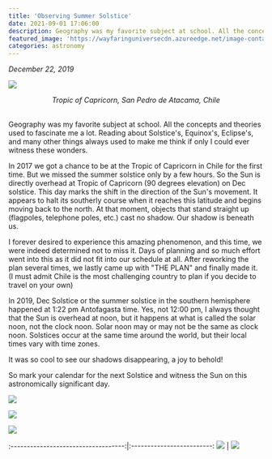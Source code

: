 ```yaml
---
title: 'Observing Summer Solstice'
date: 2021-09-01 17:06:00
description: Geography was my favorite subject at school. All the concepts and theories used to fascinate me a lot. Reading about Solstice's, Equinox's, Eclipse's, and many other things always used to make me think if only I could ever witness these wonders.
featured_image: 'https://wayfaringuniversecdn.azureedge.net/image-container/solstice/summersolstice.jpg'
categories: astronomy
---
```


<i>December 22, 2019</i>

![]({{site.data.settings.basic_settings.cdn_url}}/solstice/tropicofcapricorn.jpg)
<center class="image-caption"><i>Tropic of Capricorn, San Pedro de Atacama, Chile</i></center>
<br>

Geography was my favorite subject at school. All the concepts and theories used to fascinate me a lot. Reading about Solstice's, Equinox's, Eclipse's, and many other things always used to make me think if only I could ever witness these wonders.

In 2017 we got a chance to be at the Tropic of Capricorn in Chile for the first time. But we missed the summer solstice only by a few hours.
So the Sun is directly overhead at Tropic of Capricorn (90 degrees elevation) on Dec solstice. This day marks the shift in the direction of the Sun's movement. It appears to halt its southerly course when it reaches this latitude and begins moving back to the north. At that moment, objects that stand straight up (flagpoles, telephone poles, etc.) cast no shadow. Our shadow is beneath us.

I forever desired to experience this amazing phenomenon, and this time, we were indeed determined not to miss it. Days of planning and so much effort went into this as it did not fit into our schedule at all. After reworking the plan several times, we lastly came up with "THE PLAN" and finally made it. (I must admit Chile is the most challenging country to plan if you decide to travel on your own)

In 2019, Dec Solstice or the summer solstice in the southern hemisphere happened at 1:22 pm Antofagasta time. Yes, not 12:00 pm, I always thought that the Sun is overhead at noon, but it happens at what is called the solar noon, not the clock noon. Solar noon may or may not be the same as clock noon. Solstices occur at the same time around the world, but their local times vary with time zones.

It was so cool to see our shadows disappearing, a joy to behold!


So mark your calendar for the next Solstice and witness the Sun on this astronomically significant day.

![]({{site.data.settings.basic_settings.cdn_url}}/solstice/solsticenoshadow.jpg)

![]({{site.data.settings.basic_settings.cdn_url}}/solstice/solsticenoshadow1.jpg)

![]({{site.data.settings.basic_settings.cdn_url}}/solstice/summersolsticenoshadow.jpg)



:-----------------------------------:|:-------------------------:
![]({{site.data.settings.basic_settings.cdn_url}}/solstice/shadow.jpg)  |  ![]({{site.data.settings.basic_settings.cdn_url}}/solstice/noshadow.jpg)









